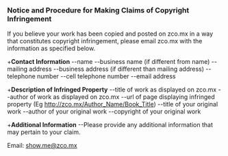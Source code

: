 ### Notice and Procedure for Making Claims of Copyright Infringement

If you believe your work has been copied and posted on zco.mx in a way that constitutes copyright infringement, please email zco.mx with the information as specified below.

+**Contact Information**
--name
--business name (if different from name)
--mailing address
--business address (if different than mailing address)
--telephone number
--cell telephone number
--email address

+**Description of Infringed Property**
--title of work as displayed on zco.mx
--author of work as displayed on zco.mx
--url of page displaying infringed property (Eg http://zco.mx/Author_Name/Book_Title)
--title of your original work
--author of your original work
--copyright of your original work

+**Additional Information**
--Please provide any additional information that may pertain to your claim.


Email: show.me@zco.mx

